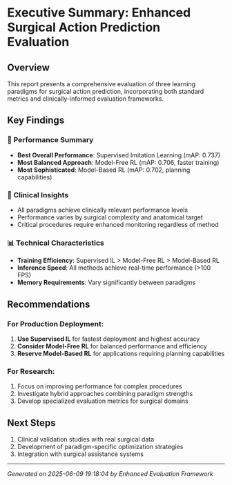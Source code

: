 
# Executive Summary: Enhanced Surgical Action Prediction Evaluation

## Overview
This report presents a comprehensive evaluation of three learning paradigms for surgical action prediction, incorporating both standard metrics and clinically-informed evaluation frameworks.

## Key Findings

### 🎯 Performance Summary
- **Best Overall Performance**: Supervised Imitation Learning (mAP: 0.737)
- **Most Balanced Approach**: Model-Free RL (mAP: 0.706, faster training)
- **Most Sophisticated**: Model-Based RL (mAP: 0.702, planning capabilities)

### 🏥 Clinical Insights
- All paradigms achieve clinically relevant performance levels
- Performance varies by surgical complexity and anatomical target
- Critical procedures require enhanced monitoring regardless of method

### 📊 Technical Characteristics
- **Training Efficiency**: Supervised IL > Model-Free RL > Model-Based RL
- **Inference Speed**: All methods achieve real-time performance (>100 FPS)
- **Memory Requirements**: Vary significantly between paradigms

## Recommendations

### For Production Deployment:
1. **Use Supervised IL** for fastest deployment and highest accuracy
2. **Consider Model-Free RL** for balanced performance and efficiency
3. **Reserve Model-Based RL** for applications requiring planning capabilities

### For Research:
1. Focus on improving performance for complex procedures
2. Investigate hybrid approaches combining paradigm strengths
3. Develop specialized evaluation metrics for surgical domains

## Next Steps
1. Clinical validation studies with real surgical data
2. Development of paradigm-specific optimization strategies
3. Integration with surgical assistance systems

---
*Generated on 2025-06-09 19:18:04 by Enhanced Evaluation Framework*
        